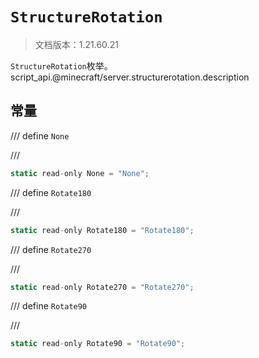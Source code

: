 # `StructureRotation`

> 文档版本：1.21.60.21

`StructureRotation`枚举。script_api.@minecraft/server.structurerotation.description

## 常量

/// define
`None`


///

```js
static read-only None = "None";
```


/// define
`Rotate180`


///

```js
static read-only Rotate180 = "Rotate180";
```


/// define
`Rotate270`


///

```js
static read-only Rotate270 = "Rotate270";
```


/// define
`Rotate90`


///

```js
static read-only Rotate90 = "Rotate90";
```

